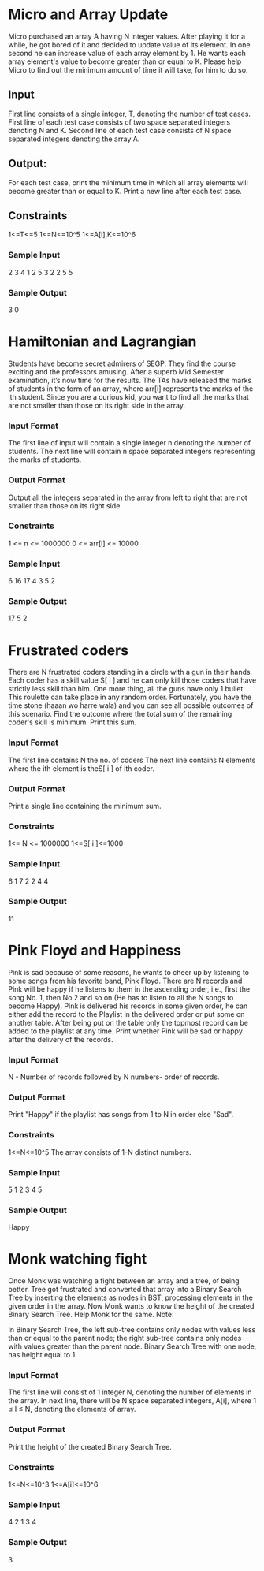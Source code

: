 # Micro and Array Update

 Micro purchased an array A having N integer values. After playing it for a while, he got bored of it and decided to update value of its element. In one second he can increase value of each array element by 1. He wants each array element's value to become greater than or equal to K. Please help Micro to find out the minimum amount of time it will take, for him to do so.

<h2>Input</h2>
First line consists of a single integer, T, denoting the number of test cases. First line of each test case consists of two space separated integers denoting N and K. Second line of each test case consists of N space separated integers denoting the array A.

<h2>Output:</h2>
For each test case, print the minimum time in which all array elements will become greater than or equal to K. Print a new line after each test case.

<h2>Constraints</h2>
1<=T<=5 1<=N<=10^5 1<=A[i],K<=10^6

<h3>Sample Input</h3>
 2 
 3 4
 1 2 5 
 3 2
 2 5 5

<h3>Sample Output</h3>
3
0

# Hamiltonian and Lagrangian
Students have become secret admirers of SEGP. They find the course exciting and the professors amusing. After a superb Mid Semester examination, it’s now time for the results. The TAs have released the marks of students in the form of an array, where arr[i] represents the marks of the ith student. Since you are a curious kid, you want to find all the marks that are not smaller than those on its right side in the array.

<h3>Input Format</h3>
The first line of input will contain a single integer n denoting the number of students. The next line will contain n space separated integers representing the marks of students.

<h3>Output Format</h3>
Output all the integers separated in the array from left to right that are not smaller than those on its right side.

<h3>Constraints</h3>
1 <= n <= 1000000 0 <= arr[i] <= 10000

<h3>Sample Input</h3>
6 16 17 4 3 5 2

<h3>Sample Output</h3>
17 5 2

# Frustrated coders
There are N frustrated coders standing in a circle with a gun in their hands. Each coder has a skill value S[ i ] and he can only kill those coders that have strictly less skill than him. One more thing, all the guns have only 1 bullet. This roulette can take place in any random order. Fortunately, you have the time stone (haaan wo harre wala) and you can see all possible outcomes of this scenario. Find the outcome where the total sum of the remaining coder's skill is minimum. Print this sum.

<h3>Input Format</h3>
The first line contains N the no. of coders The next line contains N elements where the ith element is theS[ i ] of ith coder.

<h3>Output Format</h3>
Print a single line containing the minimum sum.

<h3>Constraints</h3>
1<= N <= 1000000 1<=S[ i ]<=1000

<h3>Sample Input</h3>
6 1 7 2 2 4 4

<h3>Sample Output</h3>
11

 # Pink Floyd and Happiness
Pink is sad because of some reasons, he wants to cheer up by listening to some songs from his favorite band, Pink Floyd. There are N records and Pink will be happy if he listens to them in the ascending order, i.e., first the song No. 1, then No.2 and so on (He has to listen to all the N songs to become Happy). Pink is delivered his records in some given order, he can either add the record to the Playlist in the delivered order or put some on another table. After being put on the table only the topmost record can be added to the playlist at any time. Print whether Pink will be sad or happy after the delivery of the records.

<h3>Input Format</h3>
N - Number of records followed by N numbers- order of records.

<h3>Output Format</h3>
Print "Happy" if the playlist has songs from 1 to N in order else "Sad".

<h3>Constraints</h3>

1<=N<=10^5
The array consists of 1-N distinct numbers.

<h3>Sample Input</h3>
5 1 2 3 4 5

<h3>Sample Output</h3>
Happy

# Monk watching fight
Once Monk was watching a fight between an array and a tree, of being better. Tree got frustrated and converted that array into a Binary Search Tree by inserting the elements as nodes in BST, processing elements in the given order in the array. Now Monk wants to know the height of the created Binary Search Tree. Help Monk for the same. Note:

In Binary Search Tree, the left sub-tree contains only nodes with values less than or equal to the parent node; the right sub-tree contains only nodes with values greater than the parent node.
Binary Search Tree with one node, has height equal to 1.

<h3>Input Format</h3>
The first line will consist of 1 integer N, denoting the number of elements in the array. In next line, there will be N space separated integers, A[i], where 1 ≤ I ≤ N, denoting the elements of array.

<h3>Output Format</h3>
Print the height of the created Binary Search Tree.

<h3>Constraints</h3>
1<=N<=10^3 1<=A[i]<=10^6

<h3>Sample Input</h3>
4 2 1 3 4

<h3>Sample Output</h3>
3



